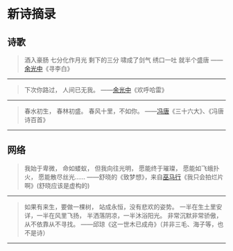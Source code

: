 # 新诗摘录

## 诗歌

> 酒入豪肠 七分化作月光
> 剩下的三分 啸成了剑气
> 绣口一吐 就半个盛唐
> ——[余光中](../wiki/余光中.md)《寻李白》

---

> 下次你路过，
> 人间已无我。
> ——[余光中](../wiki/余光中.md)《欢呼哈雷》

---

> 春水初生，
> 春林初盛。
> 春风十里，不如你。
> ——[冯唐](../wiki/冯唐.md)《三十六大》、《冯唐诗百首》

---

## 网络

> 我始于卑微，
> 命如蝼蚁，
> 但我向往光明，
> 愿能终于璀璨，
> 愿能如飞蛾扑火，
> 愿能散尽丝光……
> ——舒晓的《致梦想》，来自[巫马行](../wiki/巫马行.md)《我只会拍烂片啊》(舒晓应该是虚构的)

---

> 如果有来生，要做一棵树，
> 站成永恒，没有悲欢的姿势。
> 一半在生土里安详，一半在风里飞扬，
> 半洒落阴凉，一半沐浴阳光。
> 非常沉默非常骄傲，
> 从不依靠从不寻找。
> ——邱琼《这一世木已成舟》（并非三毛、海子等，也不是诗）

---
